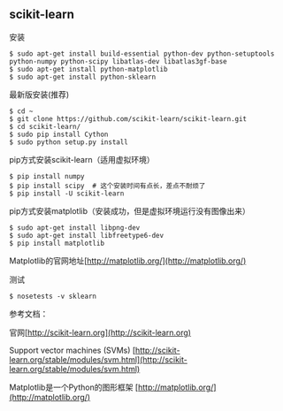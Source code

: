 ## scikit-learn

安装
```
$ sudo apt-get install build-essential python-dev python-setuptools python-numpy python-scipy libatlas-dev libatlas3gf-base
$ sudo apt-get install python-matplotlib
$ sudo apt-get install python-sklearn
```

最新版安装(推荐)
```
$ cd ~
$ git clone https://github.com/scikit-learn/scikit-learn.git
$ cd scikit-learn/
$ sudo pip install Cython
$ sudo python setup.py install
```

pip方式安装scikit-learn（适用虚拟环境）
```
$ pip install numpy
$ pip install scipy  # 这个安装时间有点长，差点不耐烦了
$ pip install -U scikit-learn
```

pip方式安装matplotlib（安装成功，但是虚拟环境运行没有图像出来）
```
$ sudo apt-get install libpng-dev
$ sudo apt-get install libfreetype6-dev
$ pip install matplotlib
```

Matplotlib的官网地址[http://matplotlib.org/](http://matplotlib.org/)

测试
```
$ nosetests -v sklearn
```

参考文档：

官网[http://scikit-learn.org](http://scikit-learn.org)

Support vector machines (SVMs)
[http://scikit-learn.org/stable/modules/svm.html](http://scikit-learn.org/stable/modules/svm.html)


Matplotlib是一个Python的图形框架
[http://matplotlib.org/](http://matplotlib.org/)